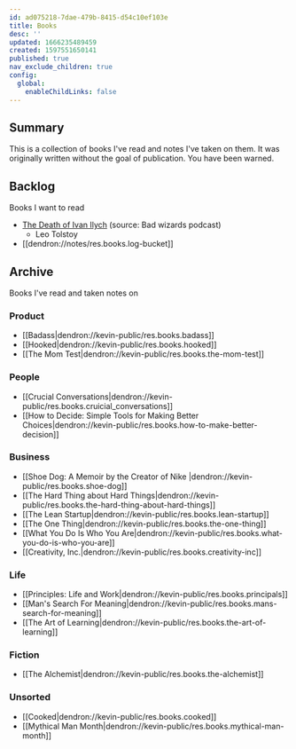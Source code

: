 ```yaml
---
id: ad075218-7dae-479b-8415-d54c10ef103e
title: Books
desc: ''
updated: 1666235489459
created: 1597551650141
published: true
nav_exclude_children: true
config:
  global:
    enableChildLinks: false
---
```


## Summary
This is a collection of books I've read and notes I've taken on them. It was originally written without the goal of publication.  You have been warned.

## Backlog
Books I want to read

- [The Death of Ivan Ilych](https://en.wikipedia.org/wiki/The_Death_of_Ivan_Ilyich) (source: Bad wizards podcast)
  - Leo Tolstoy
- [[dendron://notes/res.books.log-bucket]]

## Archive
Books I've read and taken notes on

### Product
- [[Badass|dendron://kevin-public/res.books.badass]]
- [[Hooked|dendron://kevin-public/res.books.hooked]]
- [[The Mom Test|dendron://kevin-public/res.books.the-mom-test]]

### People
- [[Crucial Conversations|dendron://kevin-public/res.books.cruicial_conversations]]
- [[How to Decide: Simple Tools for Making Better Choices|dendron://kevin-public/res.books.how-to-make-better-decision]]

### Business
- [[Shoe Dog: A Memoir by the Creator of Nike |dendron://kevin-public/res.books.shoe-dog]]
- [[The Hard Thing about Hard Things|dendron://kevin-public/res.books.the-hard-thing-about-hard-things]]
- [[The Lean Startup|dendron://kevin-public/res.books.lean-startup]]
- [[The One Thing|dendron://kevin-public/res.books.the-one-thing]]
- [[What You Do Is Who You Are|dendron://kevin-public/res.books.what-you-do-is-who-you-are]]
- [[Creativity, Inc.|dendron://kevin-public/res.books.creativity-inc]]

### Life
- [[Principles: Life and Work|dendron://kevin-public/res.books.principals]]
- [[Man's Search For Meaning|dendron://kevin-public/res.books.mans-search-for-meaning]]
- [[The Art of Learning|dendron://kevin-public/res.books.the-art-of-learning]]

### Fiction
- [[The Alchemist|dendron://kevin-public/res.books.the-alchemist]]

### Unsorted
- [[Cooked|dendron://kevin-public/res.books.cooked]]
- [[Mythical Man Month|dendron://kevin-public/res.books.mythical-man-month]]

<!-- - [[Every Grain of Rice|dendron://kevin-public/res.books.every-grain-of-rice]] -->